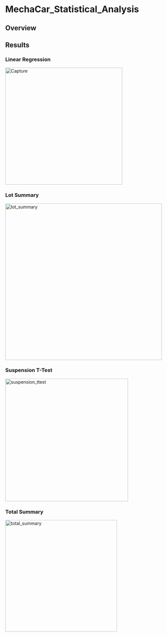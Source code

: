 # MechaCar_Statistical_Analysis

## Overview

## Results

### Linear Regression
<img width="371" alt="Capture" src="https://user-images.githubusercontent.com/107224097/193650252-b21bfbf1-7b08-47cb-9359-680e39d090b6.PNG">

### Lot Summary 
<img width="496" alt="lot_summary" src="https://user-images.githubusercontent.com/107224097/193650297-bdc9274c-ff8e-4e59-9d7f-22c5ef266554.PNG">

### Suspension T-Test
<img width="389" alt="suspension_ttest" src="https://user-images.githubusercontent.com/107224097/193650398-330acc4c-42fc-4810-a2f6-028761dda6a2.PNG">

### Total Summary
<img width="354" alt="total_summary" src="https://user-images.githubusercontent.com/107224097/193650482-ac780ef3-dd2e-4296-bf0b-9a668389b98a.PNG">
